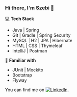 ### Hi there, I'm Szebi 👋



:computer: **Tech Stack**

- Java | Spring
- Git | Gradle | Spring Security
- MySQL | H2 | JPA | Hibernate
- HTML | CSS | Thymeleaf
- IntelliJ | Postman

:school_satchel: **Familiar with**

- JUnit | Mockito
- Bootstrap
- Flyway

<!-- react,visual studio, docker -->

You can find me on [![LinkedIn][2.2]][2].

[2.2]: https://raw.githubusercontent.com/MartinHeinz/MartinHeinz/master/linkedin-3-16.png (LinkedIn icon without padding)
[2]: www.linkedin.com/in/szabosebastian
